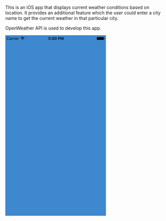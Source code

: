This is an iOS app that displays current weather conditions based on location. It provides an additional feature which the user could enter a city name to get the current weather in that particular city. 

OpenWeather API is used to develop this app. 

![App Demo](https://github.com/yvoxu/GetWeather-iOS/blob/master/Clima%20app%20demo.gif)
